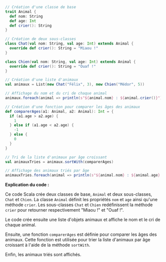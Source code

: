 ```scala
// Création d'une classe de base
trait Animal {
  def nom: String
  def age: Int
  def crier(): String
}

// Création de deux sous-classes
class Chat(val nom: String, val age: Int) extends Animal {
  override def crier(): String = "Miaou !"
}

class Chien(val nom: String, val age: Int) extends Animal {
  override def crier(): String = "Ouaf !"
}

// Création d'une liste d'animaux
val animaux = List(new Chat("Félix", 3), new Chien("Médor", 5))

// Affichage du nom et du cri de chaque animal
animaux.foreach(animal => println(s"${animal.nom} : ${animal.crier()}"))

// Création d'une fonction pour comparer les âges des animaux
def comparerAges(a1: Animal, a2: Animal): Int = {
  if (a1.age > a2.age) {
    1
  } else if (a1.age < a2.age) {
    -1
  } else {
    0
  }
}

// Tri de la liste d'animaux par âge croissant
val animauxTries = animaux.sortWith(comparerAges)

// Affichage des animaux triés par âge
animauxTries.foreach(animal => println(s"${animal.nom} : ${animal.age} ans"))
```

**Explication du code :**

Ce code Scala crée deux classes de base, `Animal` et deux sous-classes, `Chat` et `Chien`. La classe `Animal` définit les propriétés `nom` et `age` ainsi qu'une méthode `crier`. Les sous-classes `Chat` et `Chien` redéfinissent la méthode `crier` pour retourner respectivement "Miaou !" et "Ouaf !".

Le code crée ensuite une liste d'objets animaux et affiche le nom et le cri de chaque animal.

Ensuite, une fonction `comparerAges` est définie pour comparer les âges des animaux. Cette fonction est utilisée pour trier la liste d'animaux par âge croissant à l'aide de la méthode `sortWith`.

Enfin, les animaux triés sont affichés.